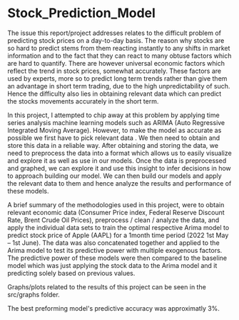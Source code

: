 # Stock_Prediction_Model

The issue this report/project addresses relates to the difficult problem of predicting stock prices on a day-to-day
basis. The reason why stocks are so hard to predict stems from them reacting instantly to any shifts in market
information and to the fact that they can react to many obtuse factors which are hard to quantify. There are
however universal economic factors which reflect the trend in stock prices, somewhat accurately. These factors
are used by experts, more so to predict long term trends rather than give them an advantage in short term trading,
due to the high unpredictability of such. Hence the difficulty also lies in obtaining relevant data which can predict
the stocks movements accurately in the short term.

In this project, I attempted to chip away at this problem by applying time series analysis machine learning
models such as ARIMA (Auto Regressive Integrated Moving Average). However, to make the model as accurate
as possible we first have to pick relevant data . We then need to obtain and store this data in a reliable way.
After obtaining and storing the data, we need to preprocess the data into a format which allows us to easily
visualize and explore it as well as use in our models. Once the data is preprocessed and graphed, we can explore it and 
use this insight to infer decisions  in how to approach building our model. We can then build our models and apply the
relevant data to them and hence analyze the results and performance of these models. 

A brief summary of the methodologies used in this project, were to obtain relevant economic data (Consumer
Price index, Federal Reserve Discount Rate, Brent Crude Oil Prices), preprocess / clean / analyze the data, and
apply the individual data sets to train the optimal respective Arima model to predict stock price of Apple (AAPL)
for a 1month time period (2022 1st May – 1st June). The data was also concatenated together and applied to the
Arima model to test its predictive power with multiple exogenous factors. The predictive power of these models
were then compared to the baseline model which was just applying the stock data to the Arima model and it
predicting solely based on previous values.

Graphs/plots related to the results of this project can be seen in the src/graphs folder.

The best preforming model's predictive accuracy was approximatly 3%. 
